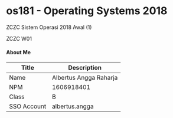 # os181 - Operating Systems 2018
ZCZC Sistem Operasi 2018 Awal (1)

ZCZC W01

#### About Me

| Title       | Description            |
| ----------- | ---------------------- |
| Name        | Albertus Angga Raharja |
| NPM         | 1606918401             |
| Class       | B                      |
| SSO Account | albertus.angga         |
